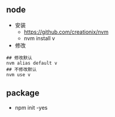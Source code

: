 ## node
- 安装
    - https://github.com/creationix/nvm
    - nvm install v
- 修改
```
## 修改默认
nvm alias default v 
## 不修改默认
nvm use v
```

## package
- npm init -yes 